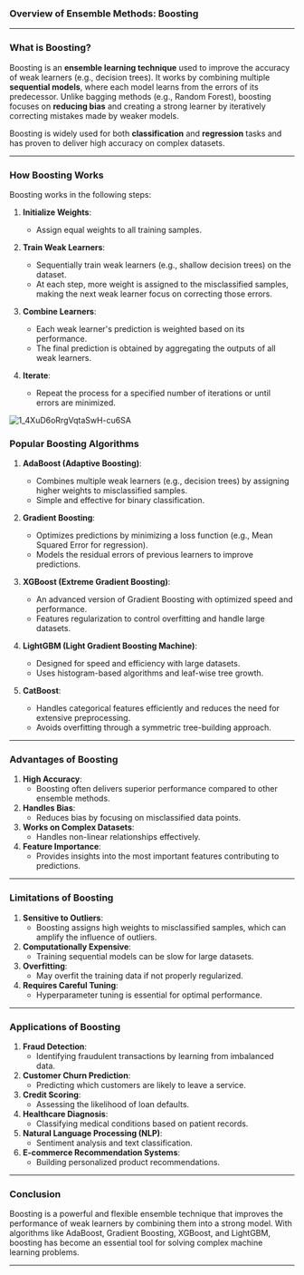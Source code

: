 ### **Overview of Ensemble Methods: Boosting**

---

### **What is Boosting?**
Boosting is an **ensemble learning technique** used to improve the accuracy of weak learners (e.g., decision trees). It works by combining multiple **sequential models**, where each model learns from the errors of its predecessor. Unlike bagging methods (e.g., Random Forest), boosting focuses on **reducing bias** and creating a strong learner by iteratively correcting mistakes made by weaker models.

Boosting is widely used for both **classification** and **regression** tasks and has proven to deliver high accuracy on complex datasets.

---

### **How Boosting Works**
Boosting works in the following steps:

1. **Initialize Weights**:
   - Assign equal weights to all training samples.

2. **Train Weak Learners**:
   - Sequentially train weak learners (e.g., shallow decision trees) on the dataset.
   - At each step, more weight is assigned to the misclassified samples, making the next weak learner focus on correcting those errors.

3. **Combine Learners**:
   - Each weak learner's prediction is weighted based on its performance.
   - The final prediction is obtained by aggregating the outputs of all weak learners.

4. **Iterate**:
   - Repeat the process for a specified number of iterations or until errors are minimized.

![1_4XuD6oRrgVqtaSwH-cu6SA](https://github.com/user-attachments/assets/69cf48ff-d102-43e8-bf80-ef20c15c59f3)


### **Popular Boosting Algorithms**

1. **AdaBoost (Adaptive Boosting)**:
   - Combines multiple weak learners (e.g., decision trees) by assigning higher weights to misclassified samples.
   - Simple and effective for binary classification.

2. **Gradient Boosting**:
   - Optimizes predictions by minimizing a loss function (e.g., Mean Squared Error for regression).
   - Models the residual errors of previous learners to improve predictions.

3. **XGBoost (Extreme Gradient Boosting)**:
   - An advanced version of Gradient Boosting with optimized speed and performance.
   - Features regularization to control overfitting and handle large datasets.

4. **LightGBM (Light Gradient Boosting Machine)**:
   - Designed for speed and efficiency with large datasets.
   - Uses histogram-based algorithms and leaf-wise tree growth.

5. **CatBoost**:
   - Handles categorical features efficiently and reduces the need for extensive preprocessing.
   - Avoids overfitting through a symmetric tree-building approach.

---

### **Advantages of Boosting**
1. **High Accuracy**:
   - Boosting often delivers superior performance compared to other ensemble methods.
2. **Handles Bias**:
   - Reduces bias by focusing on misclassified data points.
3. **Works on Complex Datasets**:
   - Handles non-linear relationships effectively.
4. **Feature Importance**:
   - Provides insights into the most important features contributing to predictions.

---

### **Limitations of Boosting**
1. **Sensitive to Outliers**:
   - Boosting assigns high weights to misclassified samples, which can amplify the influence of outliers.
2. **Computationally Expensive**:
   - Training sequential models can be slow for large datasets.
3. **Overfitting**:
   - May overfit the training data if not properly regularized.
4. **Requires Careful Tuning**:
   - Hyperparameter tuning is essential for optimal performance.

---

### **Applications of Boosting**
1. **Fraud Detection**:
   - Identifying fraudulent transactions by learning from imbalanced data.
2. **Customer Churn Prediction**:
   - Predicting which customers are likely to leave a service.
3. **Credit Scoring**:
   - Assessing the likelihood of loan defaults.
4. **Healthcare Diagnosis**:
   - Classifying medical conditions based on patient records.
5. **Natural Language Processing (NLP)**:
   - Sentiment analysis and text classification.
6. **E-commerce Recommendation Systems**:
   - Building personalized product recommendations.

---

### **Conclusion**
Boosting is a powerful and flexible ensemble technique that improves the performance of weak learners by combining them into a strong model. With algorithms like AdaBoost, Gradient Boosting, XGBoost, and LightGBM, boosting has become an essential tool for solving complex machine learning problems.

---

